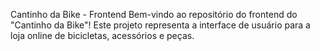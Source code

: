 Cantinho da Bike - Frontend
Bem-vindo ao repositório do frontend do "Cantinho da Bike"! Este projeto representa a interface de usuário para a loja online de bicicletas, acessórios e peças.
